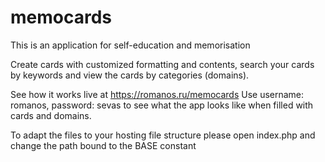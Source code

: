 # memocards
This is an application for self-education and memorisation

Create cards with customized formatting and contents, search your cards by keywords and view the cards by categories (domains). 

See how it works live at https://romanos.ru/memocards
Use username: romanos, password: sevas to see what the app looks like when filled with cards and domains.

To adapt the files to your hosting file structure please open index.php and change the path bound to the BASE constant
